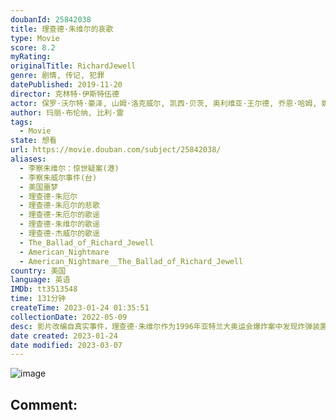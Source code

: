 ```yaml
---
doubanId: 25842038
title: 理查德·朱维尔的哀歌
type: Movie
score: 8.2
myRating: 
originalTitle: RichardJewell
genre: 剧情, 传记, 犯罪
datePublished: 2019-11-20
director: 克林特·伊斯特伍德
actor: 保罗·沃尔特·豪泽, 山姆·洛克威尔, 凯西·贝茨, 奥利维亚·王尔德, 乔恩·哈姆, 妮娜·阿里安达, 伊恩·戈麦斯, 兰德尔·, 韦恩·杜瓦尔, 亚历克斯·柯林斯, 迈克·普涅夫斯基, 米切尔·霍格, 大卫·莫拉蒂, 比利·斯洛特, 迪伦·库斯曼, 肯德里克·克罗斯, 施奎塔·詹姆斯, 吉尔, 大卫·安, 查尔斯·格林, 大卫·伦格尔, 马洛里·霍夫, 罗伯特·廷斯利, 约翰·盖蒂尔, 本杰明·韦弗, 德克斯特·蒂利什, 布兰登·斯坦利, 瑞安·博兹, 尼科·尼科特拉, 弗兰科·卡斯坦, 大卫·德弗里斯, 马克斯·比克霍普, 肖恩·韦斯顿·萨克, 维多利亚·佩吉·沃特金斯, 希瑟·坎特, 丹尼尔·安农内
author: 玛丽·布伦纳, 比利·雷
tags:
  - Movie
state: 想看
url: https://movie.douban.com/subject/25842038/
aliases:
  - 李察朱维尔：惊世疑案(港)
  - 李察朱威尔事件(台)
  - 美国噩梦
  - 理查德·朱厄尔
  - 理查德·朱厄尔的悲歌
  - 理查德·朱厄尔的歌谣
  - 理查德·朱维尔的歌谣
  - 理查德·杰威尔的歌谣
  - The_Ballad_of_Richard_Jewell
  - American_Nightmare
  - American_Nightmare__The_Ballad_of_Richard_Jewell
country: 美国
language: 英语
IMDb: tt3513548
time: 131分钟
createTime: 2023-01-24 01:35:51
collectionDate: 2022-05-09
desc: 影片改编自真实事件，理查德·朱维尔作为1996年亚特兰大奥运会爆炸案中发现炸弹装置的保安，而被全世界所熟知。当时他迅速采取行动，拯救了无数生命而成为英雄。但在几天之内，情况就急转直下，梦想成为执法者的...
date created: 2023-01-24
date modified: 2023-03-07
---
```


![image](p2578705064.jpg)

Comment:
---
